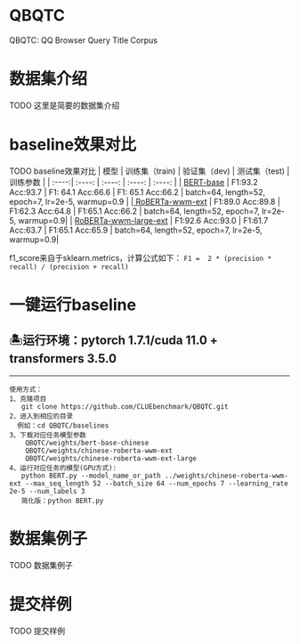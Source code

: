 # QBQTC
QBQTC: QQ Browser Query Title Corpus


# 数据集介绍
TODO 这里是简要的数据集介绍

# baseline效果对比
TODO baseline效果对比
| 模型 | 训练集（train) | 验证集（dev) | 测试集（test) | 训练参数 |
| :----:| :----: | :----: | :----: | :----: |
| <a href="https://huggingface.co/bert-base-chinese/tree/main">BERT-base</a> | F1:93.2  Acc:93.7 | F1: 64.1 Acc:66.6 | F1: 65.1 Acc:66.2 | batch=64, length=52, epoch=7, lr=2e-5, warmup=0.9 |
|<a href="https://huggingface.co/hfl/chinese-roberta-wwm-ext"> RoBERTa-wwm-ext</a> | F1:89.0 Acc:89.8 | F1:62.3 Acc:64.8 | F1:65.1 Acc:66.2 | batch=64, length=52, epoch=7, lr=2e-5, warmup=0.9|
| <a href="https://huggingface.co/hfl/chinese-roberta-wwm-ext-large">RoBERTa-wwm-large-ext</a> | F1:92.6 Acc:93.0 | F1:61.7 Acc:63.7 | F1:65.1 Acc:65.9 | batch=64, length=52, epoch=7, lr=2e-5, warmup=0.9|

f1_score来自于sklearn.metrics，计算公式如下：
`F1 =  2 * (precision * recall) / (precision + recall)`

# 一键运行baseline

## 🏝运行环境：pytorch 1.7.1/cuda 11.0 + transformers 3.5.0

---------------------------------------------------------------------
    使用方式：
    1、克隆项目 
       git clone https://github.com/CLUEbenchmark/QBQTC.git
    2、进入到相应的目录
      例如：cd QBQTC/baselines
    3、下载对应任务模型参数
    	QBQTC/weights/bert-base-chinese
    	QBQTC/weights/chinese-roberta-wwm-ext
    	QBQTC/weights/chinese-roberta-wwm-ext-large
    4、运行对应任务的模型(GPU方式): 
       python BERT.py --model_name_or_path ../weights/chinese-roberta-wwm-ext --max_seq_length 52 --batch_size 64 --num_epochs 7 --learning_rate 2e-5 --num_labels 3
       简化版：python BERT.py

# 数据集例子
TODO 数据集例子

# 提交样例
TODO 提交样例
